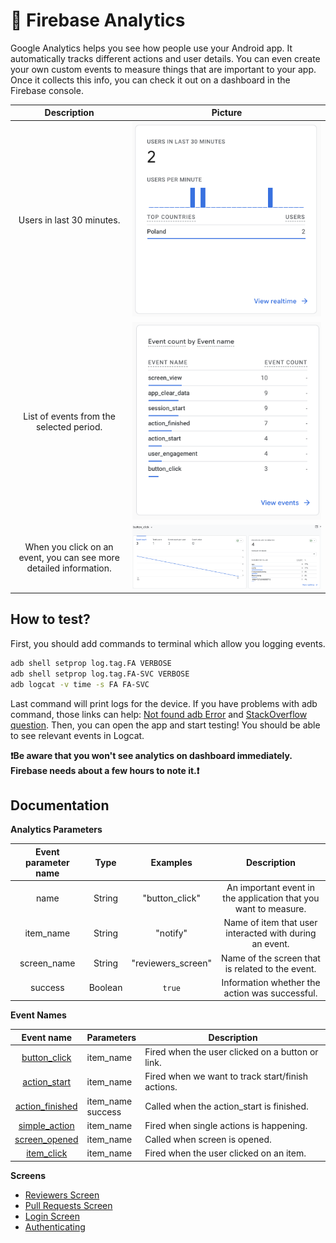 # 🧐 Firebase Analytics

Google Analytics helps you see how people use your Android app. It automatically tracks different
actions and user details. You can even create your own custom events to measure things that are
important to your app. Once it collects this info, you can check it out on a dashboard in the
Firebase console.

|                            Description                             |                               Picture                               |
|:------------------------------------------------------------------:|:-------------------------------------------------------------------:|
|                     Users in last 30 minutes.                      |    ![Last 30 minutes](analytics_imgs/reviewers/last_30_mins.png)    |
|              List of events from the selected period.              |   ![List of events](analytics_imgs/reviewers/list_of_events.png)    |
| When you click on an event, you can see more detailed information. | ![Detailed information](analytics_imgs/reviewers/detailed_info.png) |

## How to test?

First, you should add commands to terminal which allow you logging events.

```sh
adb shell setprop log.tag.FA VERBOSE
adb shell setprop log.tag.FA-SVC VERBOSE
adb logcat -v time -s FA FA-SVC
```

Last command will print logs for the device.
If you have problems with adb command, those links can
help: [Not found adb Error](https://dev.to/ravics09/solution-of-command-not-found-adb-error-29e7)
and [StackOverflow question](https://stackoverflow.com/questions/50456824/adb-command-not-found-on-mac-computer).
Then, you can open the app and start testing! You should be able to see relevant events in Logcat.

**❗️Be aware that you won't see analytics on dashboard immediately. Firebase needs about a few hours
to note it.❗️**

## Documentation

**Analytics Parameters**

| Event parameter name |  Type   |      Examples      |                           Description                           |
|:--------------------:|:-------:|:------------------:|:---------------------------------------------------------------:|
|         name         | String  |   "button_click"   | An important event in the application that you want to measure. |
|      item_name       | String  |      "notify"      |     Name of item that user interacted with during an event.     |
|     screen_name      | String  | "reviewers_screen" |        Name of the screen that is related to the event.         |
|       success        | Boolean |       `true`       |         Information whether the action was successful.          |

**Event Names**

|                     Event name                      | Parameters            | Description                                       |
|:---------------------------------------------------:|-----------------------|---------------------------------------------------|
|    [button_click](event_details/button_click.md)    | item_name             | Fired when the user clicked on a button or link.  |
|    [action_start](event_details/action_start.md)    | item_name             | Fired when we want to track start/finish actions. |
| [action_finished](event_details/action_finished.md) | item_name<br/>success | Called when the action_start is finished.         |
|   [simple_action](event_details/simple_action.md)   | item_name             | Fired when single actions is happening.           |
|   [screen_opened](event_details/screen_opened.md)   | item_name             | Called when screen is opened.                     |
|      [item_click](event_details/item_click.md)      | item_name             | Fired when the user clicked on an item.           |

**Screens**
* [Reviewers Screen](screens/reviewers_screen.md)
* [Pull Requests Screen](screens/pullrequests_screen.md)
* [Login Screen](screens/login_screen.md)
* [Authenticating](screens/authenticating.md)
